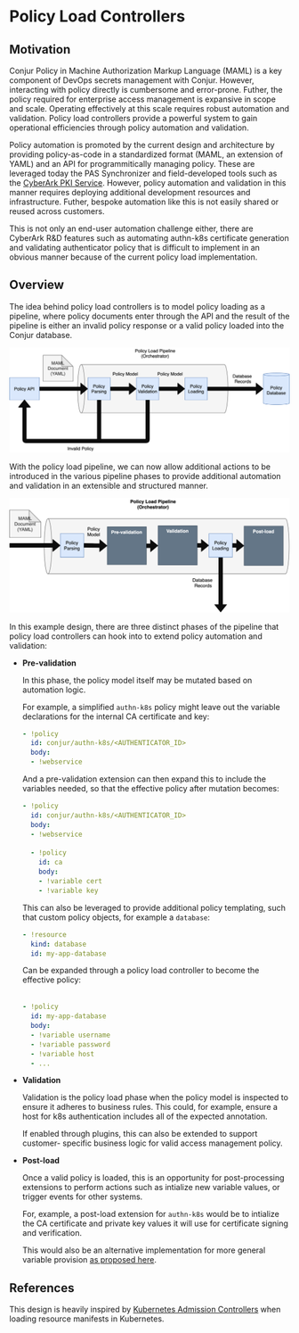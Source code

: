 # Policy Load Controllers

## Motivation

Conjur Policy in Machine Authorization Markup Language (MAML) is a key component
of DevOps secrets management with Conjur. However, interacting with policy directly
is cumbersome and error-prone. Futher, the policy required for enterprise access
management is expansive in scope and scale. Operating effectively at this scale
requires robust automation and validation. Policy load controllers provide a
powerful system to gain operational efficiencies through policy automation and
validation.

Policy automation is promoted by the current design and architecture by providing
policy-as-code in a standardized format (MAML, an extension of YAML) and an API
for programmitically managing policy. These are leveraged today the PAS Synchronizer
and field-developed tools such as the [CyberArk PKI Service](https://github.com/infamousjoeg/cyberark-aam-pkiaas).
However, policy automation and validation in this manner requires deploying
additional development resources and infrastructure. Futher, bespoke automation
like this is not easily shared or reused across customers.

This is not only an end-user automation challenge either, there are CyberArk R&D
features such as automating authn-k8s certificate generation and validating 
authenticator policy that is difficult to implement in an obvious manner because
of the current policy load implementation.

## Overview

The idea behind policy load controllers is to model policy loading as a pipeline,
where policy documents enter through the API and the result of the
pipeline is either an invalid policy response or a valid policy loaded into the
Conjur database.

![](policy_load_controllers/pipeline.png)

With the policy load pipeline, we can now allow additional actions to be introduced
in the various pipeline phases to provide additional automation and
validation in an extensible and structured manner.

![](policy_load_controllers/policy_load_phases.png)

In this example design, there are three distinct phases of the pipeline that
policy load controllers can hook into to extend policy automation and validation:

- **Pre-validation**

    In this phase, the policy model itself may be mutated based on
    automation logic.

    For example, a simplified `authn-k8s` policy might leave
    out the variable declarations for the internal CA certificate and key:

    ```yaml
    - !policy
      id: conjur/authn-k8s/<AUTHENTICATOR_ID>
      body:
      - !webservice
    ```

    And a pre-validation extension can then expand this to include the variables
    needed, so that the effective policy after mutation becomes:

    ```yaml
    - !policy
      id: conjur/authn-k8s/<AUTHENTICATOR_ID>
      body:
      - !webservice
      
      - !policy
        id: ca
        body:
        - !variable cert
        - !variable key
    ```

    This can also be leveraged to provide additional policy templating, such that
    custom policy objects, for example a `database`:

    ```yaml
    - !resource
      kind: database
      id: my-app-database
    ```

    Can be expanded through a policy load controller to become the effective
    policy:

    ```yaml

    - !policy
      id: my-app-database
      body:
      - !variable username
      - !variable password
      - !variable host
      - ...
    ```

- **Validation**

    Validation is the policy load phase when the policy model is inspected to
    ensure it adheres to business rules. This could, for example, ensure a host
    for k8s authentication includes all of the expected annotation.

    If enabled through plugins, this can also be extended to support customer-
    specific business logic for valid access management policy.

- **Post-load**

    Once a valid policy is loaded, this is an opportunity for post-processing
    extensions to perform actions such as intialize new variable values, or
    trigger events for other systems.

    For, example, a post-load extension for `authn-k8s` would be to intialize
    the CA certificate and private key values it will use for certificate
    signing and verification.

    This would also be an alternative implementation for more general variable
    provision [as proposed here](https://github.com/cyberark/conjur/blob/variable-provision-proposal/design/proposals/variable_provision.md).

## References

This design is heavily inspired by [Kubernetes Admission Controllers](https://kubernetes.io/blog/2019/03/21/a-guide-to-kubernetes-admission-controllers/)
when loading resource manifests in Kubernetes.
